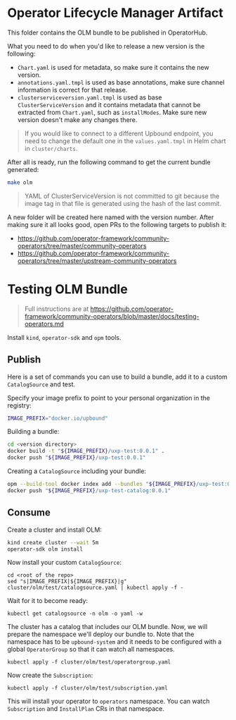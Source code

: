 # Operator Lifecycle Manager Artifact

This folder contains the OLM bundle to be published in OperatorHub.

What you need to do when you'd like to release a new version is the following:
* `Chart.yaml` is used for metadata, so make sure it contains the new version.
* `annotations.yaml.tmpl` is used as base annotations, make sure channel information
  is correct for that release.
* `clusterserviceversion.yaml.tmpl` is used as base `ClusterServiceVersion` and it
  contains metadata that cannot be extracted from `Chart.yaml`, such as `installModes`.
  Make sure new version doesn't make any changes there.

> If you would like to connect to a different Upbound endpoint, you need to change
> the default one in the `values.yaml.tmpl` in Helm chart in `cluster/charts`.

After all is ready, run the following command to get the current bundle generated:
```bash
make olm
```

> YAML of ClusterServiceVersion is not committed to git because the image tag
> in that file is generated using the hash of the last commit.

A new folder will be created here named with the version number. After making sure
it all looks good, open PRs to the following targets to publish it:
* https://github.com/operator-framework/community-operators/tree/master/community-operators
* https://github.com/operator-framework/community-operators/tree/master/upstream-community-operators


# Testing OLM Bundle

> Full instructions are at https://github.com/operator-framework/community-operators/blob/master/docs/testing-operators.md

Install `kind`, `operator-sdk` and `opm` tools.

## Publish

Here is a set of commands you can use to build a bundle, add it to a custom
`CatalogSource` and test.

Specify your image prefix to point to your personal organization in the registry:
```bash
IMAGE_PREFIX="docker.io/upbound"
```

Building a bundle:
```bash
cd <version directory>
docker build -t "${IMAGE_PREFIX}/uxp-test:0.0.1" .
docker push "${IMAGE_PREFIX}/uxp-test:0.0.1"
```

Creating a `CatalogSource` including your bundle:
```bash
opm --build-tool docker index add --bundles "${IMAGE_PREFIX}/uxp-test:0.0.1" --tag "${IMAGE_PREFIX}/uxp-test-catalog:0.0.1"
docker push "${IMAGE_PREFIX}/uxp-test-catalog:0.0.1"
```

## Consume

Create a cluster and install OLM:
```bash
kind create cluster --wait 5m
operator-sdk olm install
```

Now install your custom `CatalogSource`:
```
cd <root of the repo>
sed "s|IMAGE_PREFIX|${IMAGE_PREFIX}|g" cluster/olm/test/catalogsource.yaml | kubectl apply -f -
```

Wait for it to become ready:
```
kubectl get catalogsource -n olm -o yaml -w
```

The cluster has a catalog that includes our OLM bundle. Now, we will prepare the
namespace we'll deploy our bundle to. Note that the namespace has to be `upbound-system`
and it needs to be configured with a global `OperatorGroup` so that it can watch
all namespaces.
```
kubectl apply -f cluster/olm/test/operatorgroup.yaml
```

Now create the `Subscription`:
```
kubectl apply -f cluster/olm/test/subscription.yaml
```

This will install your operator to `operators` namespace. You can watch `Subscription`
and `InstallPlan` CRs in that namespace.